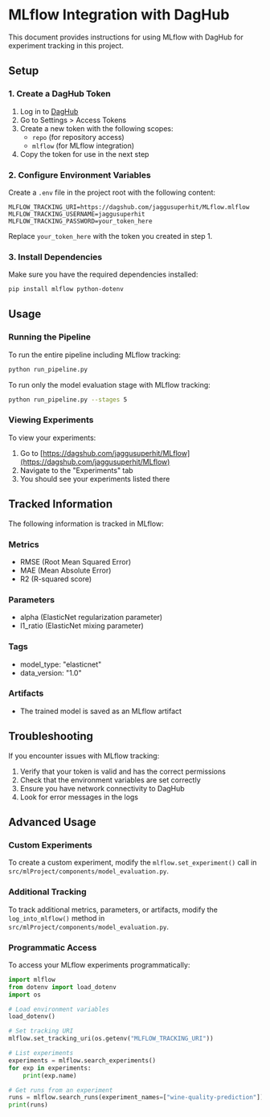 # MLflow Integration with DagHub

This document provides instructions for using MLflow with DagHub for experiment tracking in this project.

## Setup

### 1. Create a DagHub Token

1. Log in to [DagHub](https://dagshub.com)
2. Go to Settings > Access Tokens
3. Create a new token with the following scopes:
   - `repo` (for repository access)
   - `mlflow` (for MLflow integration)
4. Copy the token for use in the next step

### 2. Configure Environment Variables

Create a `.env` file in the project root with the following content:

```
MLFLOW_TRACKING_URI=https://dagshub.com/jaggusuperhit/MLflow.mlflow
MLFLOW_TRACKING_USERNAME=jaggusuperhit
MLFLOW_TRACKING_PASSWORD=your_token_here
```

Replace `your_token_here` with the token you created in step 1.

### 3. Install Dependencies

Make sure you have the required dependencies installed:

```bash
pip install mlflow python-dotenv
```

## Usage

### Running the Pipeline

To run the entire pipeline including MLflow tracking:

```bash
python run_pipeline.py
```

To run only the model evaluation stage with MLflow tracking:

```bash
python run_pipeline.py --stages 5
```

### Viewing Experiments

To view your experiments:

1. Go to [https://dagshub.com/jaggusuperhit/MLflow](https://dagshub.com/jaggusuperhit/MLflow)
2. Navigate to the "Experiments" tab
3. You should see your experiments listed there

## Tracked Information

The following information is tracked in MLflow:

### Metrics
- RMSE (Root Mean Squared Error)
- MAE (Mean Absolute Error)
- R2 (R-squared score)

### Parameters
- alpha (ElasticNet regularization parameter)
- l1_ratio (ElasticNet mixing parameter)

### Tags
- model_type: "elasticnet"
- data_version: "1.0"

### Artifacts
- The trained model is saved as an MLflow artifact

## Troubleshooting

If you encounter issues with MLflow tracking:

1. Verify that your token is valid and has the correct permissions
2. Check that the environment variables are set correctly
3. Ensure you have network connectivity to DagHub
4. Look for error messages in the logs

## Advanced Usage

### Custom Experiments

To create a custom experiment, modify the `mlflow.set_experiment()` call in `src/mlProject/components/model_evaluation.py`.

### Additional Tracking

To track additional metrics, parameters, or artifacts, modify the `log_into_mlflow()` method in `src/mlProject/components/model_evaluation.py`.

### Programmatic Access

To access your MLflow experiments programmatically:

```python
import mlflow
from dotenv import load_dotenv
import os

# Load environment variables
load_dotenv()

# Set tracking URI
mlflow.set_tracking_uri(os.getenv("MLFLOW_TRACKING_URI"))

# List experiments
experiments = mlflow.search_experiments()
for exp in experiments:
    print(exp.name)

# Get runs from an experiment
runs = mlflow.search_runs(experiment_names=["wine-quality-prediction"])
print(runs)
```
